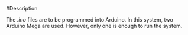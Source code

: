 #Description

The *.ino* files are to be programmed into Arduino. In this system, two Arduino Mega are used. However, only one is enough to run the system.
